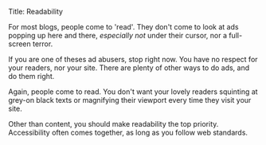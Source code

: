 Title: Readability

For most blogs, people come to 'read'. They don't come to look at ads popping up here and there, *especially not* under their cursor, nor a full-screen terror.

If you are one of theses ad abusers, stop right now. You have no respect for your readers, nor your site. There are plenty of other ways to do ads, and do them right.

Again, people come to read. You don't want your lovely readers squinting at grey-on black texts or magnifying their viewport every time they visit your site.

Other than content, you should make readability the top priority. Accessibility often comes together, as long as you follow web standards.
